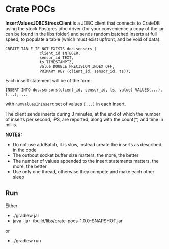 # Crate POCs

**InsertValuesJDBCStressClient** is a JDBC client that connects to CrateDB using the 
stock Postgres jdbc driver (for your convenience a copy of the jar can be found in the 
libs folder) and sends random batched inserts at full speed, to populate a table (which 
must exist upfront, and be void of data):

```
CREATE TABLE IF NOT EXISTS doc.sensors (
               client_id INTEGER,
               sensor_id TEXT,
               ts TIMESTAMPTZ,
               value DOUBLE PRECISION INDEX OFF,
               PRIMARY KEY (client_id, sensor_id, ts));  
```

Each insert statement will be of the form:

```
INSERT INTO doc.sensors(client_id, sensor_id, ts, value) VALUES(...), (...), ...
```

with ``numValuesInInsert`` set of values ``(...)`` in each insert. 

The client sends inserts during 3 minutes, at the end of which the number of 
inserts per second, IPS, are reported, along with the count(*) and time in millis.

**NOTES:**

- Do not use addBatch, it is slow, instead create the inserts as described in the code
- The outbout socket buffer size matters, the more, the better
- The number of values appended to the insert statements matters, the more, the better
- Use only one thread, otherwise they compete and make each other sleep

## Run

Either
 
- ./gradlew jar
- java -jar ./build/libs/crate-pocs-1.0.0-SNAPSHOT.jar

or

- ./gradlew run


